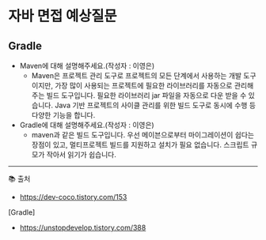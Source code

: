 # 자바 면접 예상질문 

## Gradle

- Maven에 대해 설명해주세요.(작성자 : 이영은)
    - Maven은 프로젝트 관리 도구로 프로젝트의 모든 단계에서 사용하는 개발 도구이지만, 가장 많이 사용되는 프로젝트에 필요한 라이브러리를 자동으로 관리해주는 빌드 도구입니다. 필요한 라이브러리 jar 파일을 자동으로 다운 받을 수 있습니다. Java 기반 프로젝트의 사이클 관리를 위한 빌드 도구로 동시에 수행 등 다양한 기능을 합니다.
- Gradle에 대해 설명해주세요.(작성자 : 이영은)
    - maven과 같은 빌드 도구입니다. 우선 메이븐으로부터 마이그레이션이 쉽다는 장점이 있고, 멀티프로젝트 빌드를 지원하고 설치가 필요 없습니다. 스크립트 규모가 작아서 읽기가 쉽습니다.





---

📚 출처

- https://dev-coco.tistory.com/153

[Gradle]

- https://unstopdevelop.tistory.com/388